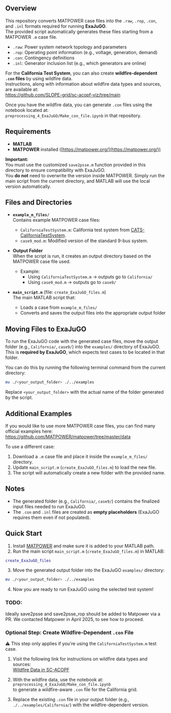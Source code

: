 
## Overview
This repository converts MATPOWER case files into the `.raw`, `.rop`, `.con`, and `.inl` formats required for running **ExaJuGO**.  
The provided script automatically generates these files starting from a MATPOWER `.m` case file.

- `.raw`: Power system network topology and parameters  
- `.rop`: Operating point information (e.g., voltage, generation, demand)  
- `.con`: Contingency definitions  
- `.inl`: Generator inclusion list (e.g., which generators are online)

For the **California Test System**, you can also create **wildfire-dependent `.con` files** by using wildfire data.  
Instructions, along with information about wildfire data types and sources, are available at:  
https://github.com/SLOPE-grid/sc-acopf-viz/tree/main

Once you have the wildfire data, you can generate `.con` files using the notebook located at:  
`preprocessing_4_ExaJuGO/Make_con_file.ipynb` in that repository.

## Requirements
- **MATLAB**
- **MATPOWER** installed ([https://matpower.org/](https://matpower.org/))

**Important:**  
You must use the customized `save2psse.m` function provided in this directory to ensure compatibility with ExaJuGO.  
You **do not** need to overwrite the version inside MATPOWER. Simply run the main script from the current directory, and MATLAB will use the local version automatically.

## Files and Directories
- **`example_m_files/`**  
  Contains example MATPOWER case files:
  - `CaliforniaTestSystem.m`: California test system from [CATS-CaliforniaTestSystem](https://github.com/WISPO-POP/CATS-CaliforniaTestSystem/tree/master).
  - `case9_mod.m`: Modified version of the standard 9-bus system.

- **Output Folder**  
  When the script is run, it creates an output directory based on the MATPOWER case file used.
  - Example:  
    - Using `CaliforniaTestSystem.m` → outputs go to `California/`  
    - Using `case9_mod.m` → outputs go to `case9/`

- **`main_script.m`** (file: `create_ExaJuGO_files.m`)  
  The main MATLAB script that:
  - Loads a case from `example_m_files/`
  - Converts and saves the output files into the appropriate output folder

## Moving Files to ExaJuGO
To run the ExaJuGO code with the generated case files, move the output folder (e.g., `California/`, `case9/`) into the `examples/` directory of ExaJuGO.  
This is **required by ExaJuGO**, which expects test cases to be located in that folder.

You can do this by running the following terminal command from the current directory:

```bash
mv ./<your_output_folder> ./../examples
```

Replace `<your_output_folder>` with the actual name of the folder generated by the script.

## Additional Examples
If you would like to use more MATPOWER case files, you can find many official examples here:  
https://github.com/MATPOWER/matpower/tree/master/data

To use a different case:
1. Download a `.m` case file and place it inside the `example_m_files/` directory.
2. Update `main_script.m` (`create_ExaJuGO_files.m`) to load the new file.
3. The script will automatically create a new folder with the provided name.

## Notes
- The generated folder (e.g., `California/`, `case9/`) contains the finalized input files needed to run ExaJuGO.
- The `.con` and `.inl` files are created as **empty placeholders** (ExaJuGO requires them even if not populated).

## Quick Start

1. Install [MATPOWER](https://matpower.org/) and make sure it is added to your MATLAB path.
2. Run the main script `main_script.m` (`create_ExaJuGO_files.m`) in MATLAB:

```matlab
create_ExaJuGO_files
```

3. Move the generated output folder into the ExaJuGO `examples/` directory:

```bash
mv ./<your_output_folder> ./../examples
```

4. Now you are ready to run ExaJuGO using the selected test system!

### TODO: 
Ideally save2psse and save2psse_rop should be added to Matpower via a PR. We contacted Matpower in April 2025, to see how to proceed.

### Optional Step: Create Wildfire-Dependent `.con` File

⚠️ This step only applies if you're using the `CaliforniaTestSystem.m` test case.

1. Visit the following link for instructions on wildfire data types and sources:  
   [Wildfire Data in SC-ACOPF](https://github.com/SLOPE-grid/sc-acopf-viz/tree/main)

2. With the wildfire data, use the notebook at:  
   `preprocessing_4_ExaJuGO/Make_con_file.ipynb`  
   to generate a wildfire-aware `.con` file for the California grid.

3. Replace the existing `.con` file in your output folder (e.g., `./../examples/California/`) with the wildfire-dependent version.
